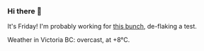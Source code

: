### Hi there :wave:

It's Friday! I'm probably working for [this bunch](https://github.com/kohofinancial), de-flaking a test.

Weather in Victoria BC: overcast, at +8°C.
